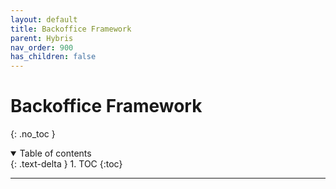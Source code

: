 ```yaml
---
layout: default
title: Backoffice Framework
parent: Hybris
nav_order: 900
has_children: false
---
```


# Backoffice Framework

{: .no_toc }

<details open markdown="block">
  <summary>
    Table of contents
  </summary>
  {: .text-delta }
1. TOC
{:toc}
</details>

---